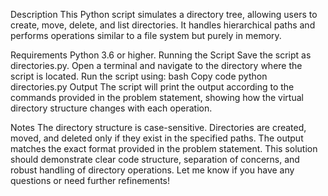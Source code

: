 Description
This Python script simulates a directory tree, allowing users to create, move, delete, and list directories. It handles hierarchical paths and performs operations similar to a file system but purely in memory.

Requirements
Python 3.6 or higher.
Running the Script
Save the script as directories.py.
Open a terminal and navigate to the directory where the script is located.
Run the script using:
bash
Copy code
python directories.py
Output
The script will print the output according to the commands provided in the problem statement, showing how the virtual directory structure changes with each operation.

Notes
The directory structure is case-sensitive.
Directories are created, moved, and deleted only if they exist in the specified paths.
The output matches the exact format provided in the problem statement.
This solution should demonstrate clear code structure, separation of concerns, and robust handling of directory operations. Let me know if you have any questions or need further refinements!
